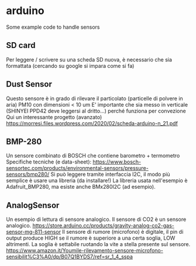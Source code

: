 # arduino
Some example code to handle sensors

## SD card

Per leggere / scrivere su una scheda SD nuova, è necessario che sia formattata (cercando su google si impara come si fa)

## Dust Sensor

Questo sensore è in grado di rilevare il particolato (particelle di polvere in aria) PM10 con dimensioni < 10 um
E' importante che sia messo in verticale (SHINYEI PPD42 deve leggersi al dritto...) perché funziona per convezione
Qui un interessante progetto (avanzato) https://morresi.files.wordpress.com/2020/02/scheda-arduino-n_21.pdf

## BMP-280

Un sensore combinato di BOSCH che contiene barometro + termometro
Specifiche tecniche (e data-sheet): https://www.bosch-sensortec.com/products/environmental-sensors/pressure-sensors/bmp280/
Si può leggere tramite interfaccia I2C, il modo più semplice è usare una libreria (da installare!)
La libreria usata nell'esempio è Adafruit_BMP280, ma esiste anche BMx280I2C (ad esempio).

## AnalogSensor

Un esempio di lettura di sensore analogico.
Il sensore di CO2 è un sensore analogico. https://store.arduino.cc/products/gravity-analog-co2-gas-sensor-mg-811-sensor
Il sensore di rumore (microfono) è digitale, il pin di output produce HIGH se il rumore è superiore a una certa soglia, LOW altrimenti. La soglia è settabile ruotando la vite a stella presente sul sensore.
https://www.amazon.it/Youmile-rilevamento-sensore-microfono-sensibilit%C3%A0/dp/B07Q1BYDS7/ref=sr_1_4_sspa